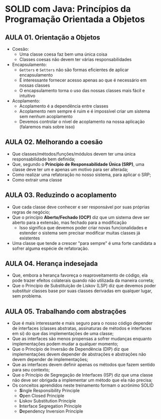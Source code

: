 # SOLID com Java: Princípios da Programação Orientada a Objetos
## AULA 01. Orientação a Objetos
- Coesão:
  - Uma classe coesa faz bem uma única coisa
  - Classes coesas não devem ter várias responsabilidades
- Encapsulamento:
  - `Getters` e `Setters` não são formas eficientes de aplicar encapsulamento
  - É interessante fornecer acesso apenas ao que é necessário em nossas classes
  - O encapsulamento torna o uso das nossas classes mais fácil e intuitivo
- Acoplamento:
  - Acoplamento é a dependência entre classes
  - Acoplamento nem sempre é ruim e é impossível criar um sistema sem nenhum acoplamento
  - Devemos controlar o nível de acoplamento na nossa aplicação (falaremos mais sobre isso)

## AULA 02. Melhorando a coesão
- Que classes/métodos/funções/módulos devem ter uma única responsabilidade bem definida;
- Que, segundo o **Princípio de Responsabilidade Única (SRP)**, uma classe deve ter um e apenas um motivo para ser alterada;
- Como realizar uma refatoração no nosso sistema, para aplicar o SRP;
- Como extrair uma classe

## AULA 03. Reduzindo o acoplamento
- Que cada classe deve conhecer e ser responsável por suas próprias regras de negócio;
- Que o princípio **Aberto/Fechado (OCP)** diz que um sistema deve ser aberto para a extensão, mas fechado para a modificação
  - Isso significa que devemos poder criar novas funcionalidades e estender o sistema sem precisar modificar muitas classes já existentes
- Uma classe que tende a crescer "para sempre" é uma forte candidata a sofrer alguma espécie de refatoração.

## AULA 04. Herança indesejada
- Que, embora a herança favoreça o reaproveitamento de código, ela pode trazer efeitos colaterais quando não utilizada da maneira correta;
- Que o Princípio de Substituição de Liskov (LSP) diz que devemos poder substituir classes base por suas classes derivadas em qualquer lugar, sem problema.

## AULA 05. Trabalhando com abstrações
- Que é mais interessante e mais seguro para o nosso código depender de interfaces (classes abstratas, assinaturas de métodos e interfaces em si) do que das implementações de uma classe;
- Que as interfaces são menos propensas a sofrer mudanças enquanto implementações podem mudar a qualquer momento;
- Que o Princípio de Inversão de Dependência (DIP) diz que implementações devem depender de abstrações e abstrações não devem depender de implementações;
- Que as interfaces devem definir apenas os métodos que fazem sentido para seu contexto;
- Que o Princípio de Segregação de Interfaces (ISP) diz que uma classe não deve ser obrigada a implementar um método que ela não precisa;
- Os conceitos aprendidos neste treinamento formam o acrônimo SOLID
  - **S**ingle Responsibility Principle
  - **O**pen Closed Principle
  - **L**iskov Substitution Principle
  - **I**nterface Segregation Principle
  - **D**ependency Inversion Principle